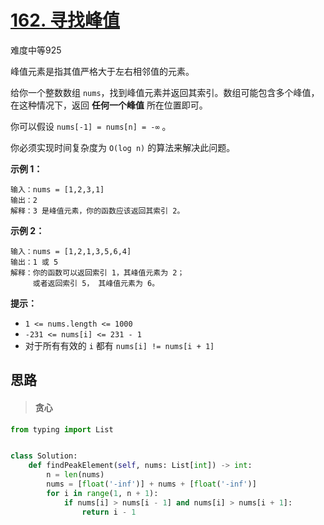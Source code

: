 # [162. 寻找峰值](https://leetcode.cn/problems/find-peak-element/)

难度中等925

峰值元素是指其值严格大于左右相邻值的元素。

给你一个整数数组 `nums`，找到峰值元素并返回其索引。数组可能包含多个峰值，在这种情况下，返回 **任何一个峰值** 所在位置即可。

你可以假设 `nums[-1] = nums[n] = -∞` 。

你必须实现时间复杂度为 `O(log n)` 的算法来解决此问题。

 

**示例 1：**

```
输入：nums = [1,2,3,1]
输出：2
解释：3 是峰值元素，你的函数应该返回其索引 2。
```

**示例 2：**

```
输入：nums = [1,2,1,3,5,6,4]
输出：1 或 5 
解释：你的函数可以返回索引 1，其峰值元素为 2；
     或者返回索引 5， 其峰值元素为 6。
```

 

**提示：**

- `1 <= nums.length <= 1000`
- `-231 <= nums[i] <= 231 - 1`
- 对于所有有效的 `i` 都有 `nums[i] != nums[i + 1]`



## 思路

> #### 贪心

```python
from typing import List


class Solution:
    def findPeakElement(self, nums: List[int]) -> int:
        n = len(nums)
        nums = [float('-inf')] + nums + [float('-inf')]
        for i in range(1, n + 1):
            if nums[i] > nums[i - 1] and nums[i] > nums[i + 1]:
                return i - 1
```

